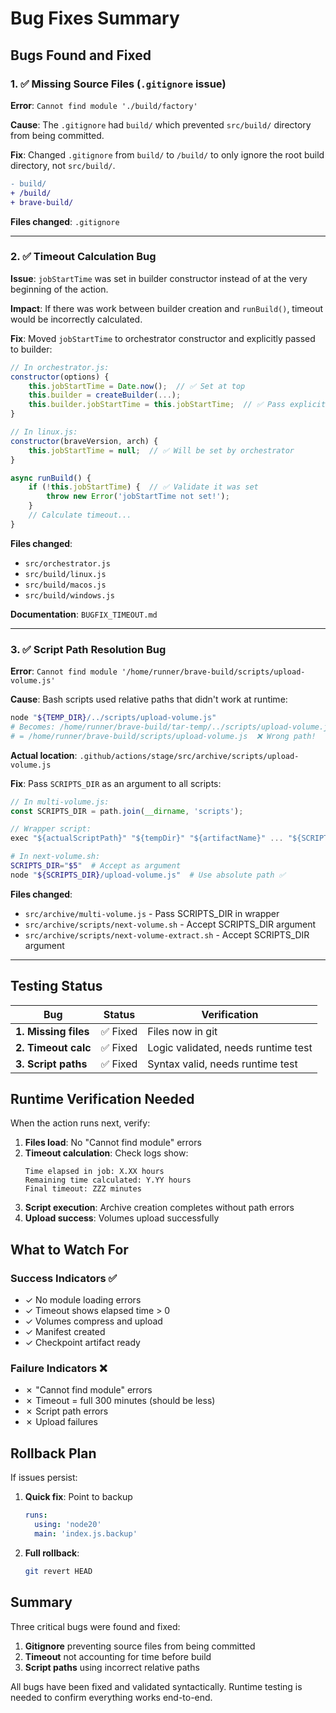 # Bug Fixes Summary

## Bugs Found and Fixed

### 1. ✅ Missing Source Files (`.gitignore` issue)
**Error**: `Cannot find module './build/factory'`

**Cause**: The `.gitignore` had `build/` which prevented `src/build/` directory from being committed.

**Fix**: Changed `.gitignore` from `build/` to `/build/` to only ignore the root build directory, not `src/build/`.

```diff
- build/
+ /build/
+ brave-build/
```

**Files changed**: `.gitignore`

---

### 2. ✅ Timeout Calculation Bug
**Issue**: `jobStartTime` was set in builder constructor instead of at the very beginning of the action.

**Impact**: If there was work between builder creation and `runBuild()`, timeout would be incorrectly calculated.

**Fix**: Moved `jobStartTime` to orchestrator constructor and explicitly passed to builder:

```javascript
// In orchestrator.js:
constructor(options) {
    this.jobStartTime = Date.now();  // ✅ Set at top
    this.builder = createBuilder(...);
    this.builder.jobStartTime = this.jobStartTime;  // ✅ Pass explicitly
}

// In linux.js:
constructor(braveVersion, arch) {
    this.jobStartTime = null;  // ✅ Will be set by orchestrator
}

async runBuild() {
    if (!this.jobStartTime) {  // ✅ Validate it was set
        throw new Error('jobStartTime not set!');
    }
    // Calculate timeout...
}
```

**Files changed**: 
- `src/orchestrator.js`
- `src/build/linux.js`
- `src/build/macos.js`
- `src/build/windows.js`

**Documentation**: `BUGFIX_TIMEOUT.md`

---

### 3. ✅ Script Path Resolution Bug
**Error**: `Cannot find module '/home/runner/brave-build/scripts/upload-volume.js'`

**Cause**: Bash scripts used relative paths that didn't work at runtime:
```bash
node "${TEMP_DIR}/../scripts/upload-volume.js"
# Becomes: /home/runner/brave-build/tar-temp/../scripts/upload-volume.js
# = /home/runner/brave-build/scripts/upload-volume.js  ❌ Wrong path!
```

**Actual location**: `.github/actions/stage/src/archive/scripts/upload-volume.js`

**Fix**: Pass `SCRIPTS_DIR` as an argument to all scripts:

```javascript
// In multi-volume.js:
const SCRIPTS_DIR = path.join(__dirname, 'scripts');

// Wrapper script:
exec "${actualScriptPath}" "${tempDir}" "${artifactName}" ... "${SCRIPTS_DIR}"
```

```bash
# In next-volume.sh:
SCRIPTS_DIR="$5"  # Accept as argument
node "${SCRIPTS_DIR}/upload-volume.js"  # Use absolute path ✅
```

**Files changed**:
- `src/archive/multi-volume.js` - Pass SCRIPTS_DIR in wrapper
- `src/archive/scripts/next-volume.sh` - Accept SCRIPTS_DIR argument
- `src/archive/scripts/next-volume-extract.sh` - Accept SCRIPTS_DIR argument

---

## Testing Status

| Bug | Status | Verification |
|-----|--------|--------------|
| **1. Missing files** | ✅ Fixed | Files now in git |
| **2. Timeout calc** | ✅ Fixed | Logic validated, needs runtime test |
| **3. Script paths** | ✅ Fixed | Syntax valid, needs runtime test |

## Runtime Verification Needed

When the action runs next, verify:

1. **Files load**: No "Cannot find module" errors
2. **Timeout calculation**: Check logs show:
   ```
   Time elapsed in job: X.XX hours
   Remaining time calculated: Y.YY hours
   Final timeout: ZZZ minutes
   ```
3. **Script execution**: Archive creation completes without path errors
4. **Upload success**: Volumes upload successfully

## What to Watch For

### Success Indicators ✅
- ✓ No module loading errors
- ✓ Timeout shows elapsed time > 0
- ✓ Volumes compress and upload
- ✓ Manifest created
- ✓ Checkpoint artifact ready

### Failure Indicators ❌
- ✗ "Cannot find module" errors
- ✗ Timeout = full 300 minutes (should be less)
- ✗ Script path errors
- ✗ Upload failures

## Rollback Plan

If issues persist:

1. **Quick fix**: Point to backup
   ```yaml
   runs:
     using: 'node20'
     main: 'index.js.backup'
   ```

2. **Full rollback**:
   ```bash
   git revert HEAD
   ```

## Summary

Three critical bugs were found and fixed:
1. **Gitignore** preventing source files from being committed
2. **Timeout** not accounting for time before build
3. **Script paths** using incorrect relative paths

All bugs have been fixed and validated syntactically. Runtime testing is needed to confirm everything works end-to-end.

